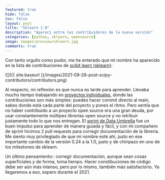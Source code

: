 ```yaml
---
featured: true
hide: false
toc: false
layout: post
title: "Sklearn 1.0"
description: "Aparecí entre los contribuidores de la nueva versión"
categories: [python, sklearn, opensource]
image: images/preview/sklearn.jpg
comments: true
---
```


Con tanto orgullo como pudor, me he enterado que mi nombre ha aparecido en la lista de contribuciones de [scikit learn (sklearn)](
https://scikit-learn.org/stable/whats_new/v1.0.html#code-and-documentation-contributors):

![]({{ site.baseurl }}/images/2021-09-28-post-scipy-contributors/contributors.png)

Al respecto, mi reflexión es que nunca es tarde para aprender. Llevaba mucho tiempo trabajando en [proyectos individuales](https://sebastiandres.github.io/blog/proyectos/), donde las contribuciones son más simples: puedes hacer commit directo al main, sabes donde está cada parte del proyecto y pones el ritmo. Pero sentía que no haber contribuido a un proyecto open source era una gran deuda, por usar constantemente múltipes librerías open source y no retribuir justamente todo lo que nos entregan. El [sprint de Data Umbrella](https://sebastiandres.github.io/blog/sprint-data-umbrella/) fue un buen impulso para aprender de manera guiada y fácil, y con mi compañero de sprint hicimos 2 pull requests para corregir documentación de la librería. Me siento muy privilegiado de que mi nombre esté ahí, justo en ese importante cambio de la versión 0.24 a la 1.0, justo y de chiripazo en uno de los milestones de sklearn.

Un último pensamiento:: corregir documentación, aunque sean cosas superficiales y de forma, toma tiempo. Hacer constibuciones de código debe ser aún más intenso, pero por lo mismo, también más satisfactorio. Ya llegaremos a eso, espero durante el 2021.